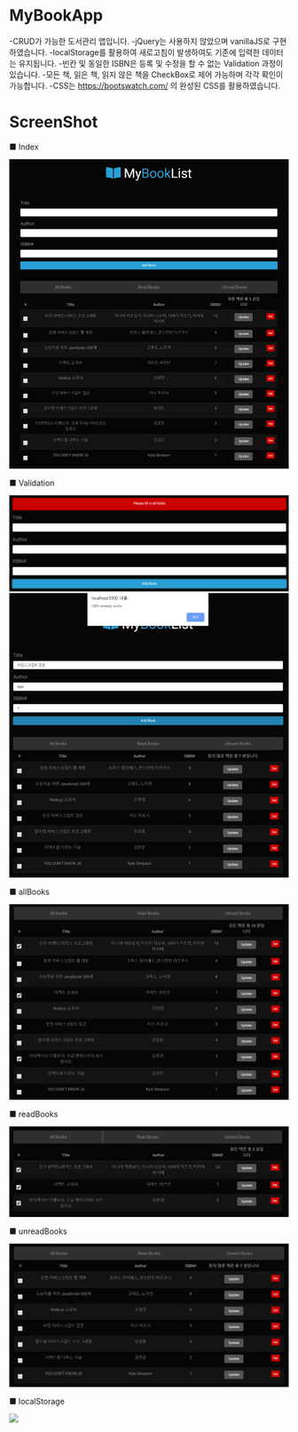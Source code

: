 # MyBookApp
-CRUD가 가능한 도서관리 앱입니다.
-jQuery는 사용하지 않았으며 vanillaJS로 구현하였습니다.
-localStorage를 활용하여 새로고침이 발생하여도 기존에 입력한 데이터는 유지됩니다.
-빈칸 및 동일한 ISBN은 등록 및 수정을 할 수 없는 Validation 과정이 있습니다.
-모든 책, 읽은 책, 읽지 않은 책을 CheckBox로 제어 가능하며 각각 확인이 가능합니다.
-CSS는 https://bootswatch.com/ 의 완성된 CSS를 활용하였습니다.



# ScreenShot

■ Index

<div>
    <img src='./MybookApp/MyBookApp.PNG' />
</div>




■ Validation

<div>
    <img src='./MybookApp/validation1.PNG' />
</div>

<div>
    <img src='./MybookApp/validation2.PNG' />
</div>




■ allBooks

<div>
    <img src='./MybookApp/allbooks.PNG' />
</div>




■ readBooks

<div>
    <img src='./MybookApp/readBooks.PNG' />
</div>




■ unreadBooks

<div>
    <img src='./MybookApp/unreadBooks.PNG' />
</div>




■ localStorage

<div>
    <img src='./MybookApp/localStorage.PNG' />
</div>

